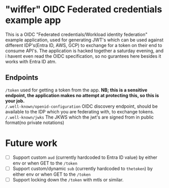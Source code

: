# "wiffer" OIDC Federated credentials example app
This is a OIDC "Federated credentials/Workload identity federation" example application, used for generating JWT's which can be used against different IDP's(Entra ID, AWS, GCP) to exchange for a token on their end to consume API's.
The application is hacked together a saturday evening, and i havent even read the OIDC specification, so no gurantees here besides it works with Entra ID atm.
## Endpoints
`/token` used for getting a token from the app. __NB; this is a sensitive endpoint, the application makes no attempt at protecting this, so this is your job.__  
`/.well-known/openid-configuration` OIDC discovery endpoint, should be available to the IDP which you are federating with, to exchange tokens.  
`/.well-known/jwks` The JKWS which the jwt's are signed from in public format(no private notations)  


# Future work
- [ ] Support custom `aud` (currently hardcoded to Entra ID value) by either env or when GET to the `/token`
- [ ] Support custom/dynamic `sub` (currently hardcoded to `thetoken`) by either env or when GET to the `/token`
- [ ] Support locking down the `/token` with mtls or similar.

